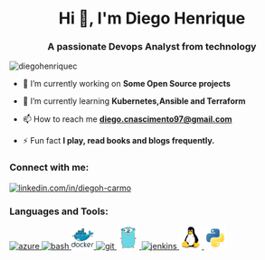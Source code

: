 <h1 align="center">Hi 👋, I'm Diego Henrique</h1>
<h3 align="center">A passionate Devops Analyst from technology</h3>

<p align="left"> <img src="https://komarev.com/ghpvc/?username=diegohenriquec&label=Profile%20views&color=0e75b6&style=flat" alt="diegohenriquec" /> </p>

- 🔭 I’m currently working on **Some Open Source projects**

- 🌱 I’m currently learning **Kubernetes,Ansible and Terraform**

- 📫 How to reach me **diego.cnascimento97@gmail.com**

- ⚡ Fun fact **I play, read books and blogs frequently.**

<h3 align="left">Connect with me:</h3>
<p align="left">
<a href="https://linkedin.com/in/linkedin.com/in/diegoh-carmo" target="blank"><img align="center" src="https://cdn.jsdelivr.net/npm/simple-icons@3.0.1/icons/linkedin.svg" alt="linkedin.com/in/diegoh-carmo" height="30" width="40" /></a>
</p>

<h3 align="left">Languages and Tools:</h3>
<p align="left"> <a href="https://azure.microsoft.com/en-in/" target="_blank"> <img src="https://www.vectorlogo.zone/logos/microsoft_azure/microsoft_azure-icon.svg" alt="azure" width="40" height="40"/> </a> <a href="https://www.gnu.org/software/bash/" target="_blank"> <img src="https://www.vectorlogo.zone/logos/gnu_bash/gnu_bash-icon.svg" alt="bash" width="40" height="40"/> </a> <a href="https://www.docker.com/" target="_blank"> <img src="https://raw.githubusercontent.com/devicons/devicon/master/icons/docker/docker-original-wordmark.svg" alt="docker" width="40" height="40"/> </a> <a href="https://git-scm.com/" target="_blank"> <img src="https://www.vectorlogo.zone/logos/git-scm/git-scm-icon.svg" alt="git" width="40" height="40"/> </a> <a href="https://golang.org" target="_blank"> <img src="https://raw.githubusercontent.com/devicons/devicon/master/icons/go/go-original.svg" alt="go" width="40" height="40"/> </a> <a href="https://www.jenkins.io" target="_blank"> <img src="https://www.vectorlogo.zone/logos/jenkins/jenkins-icon.svg" alt="jenkins" width="40" height="40"/> </a> <a href="https://www.linux.org/" target="_blank"> <img src="https://raw.githubusercontent.com/devicons/devicon/master/icons/linux/linux-original.svg" alt="linux" width="40" height="40"/> </a> <a href="https://www.python.org" target="_blank"> <img src="https://raw.githubusercontent.com/devicons/devicon/master/icons/python/python-original.svg" alt="python" width="40" height="40"/> </a> </p>
